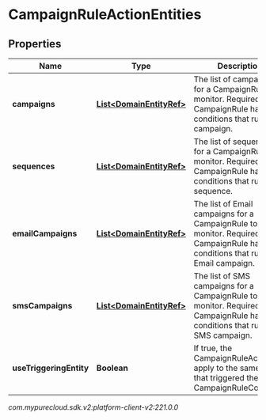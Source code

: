 # CampaignRuleActionEntities


## Properties

| Name | Type | Description | Notes |
| ------------ | ------------- | ------------- | ------------- |
| **campaigns** | [**List&lt;DomainEntityRef&gt;**](DomainEntityRef) | The list of campaigns for a CampaignRule to monitor. Required if the CampaignRule has any conditions that run on a campaign. |  [optional] |
| **sequences** | [**List&lt;DomainEntityRef&gt;**](DomainEntityRef) | The list of sequences for a CampaignRule to monitor. Required if the CampaignRule has any conditions that run on a sequence. |  [optional] |
| **emailCampaigns** | [**List&lt;DomainEntityRef&gt;**](DomainEntityRef) | The list of Email campaigns for a CampaignRule to monitor. Required if the CampaignRule has any conditions that run on a Email campaign. |  [optional] |
| **smsCampaigns** | [**List&lt;DomainEntityRef&gt;**](DomainEntityRef) | The list of SMS campaigns for a CampaignRule to monitor. Required if the CampaignRule has any conditions that run on a SMS campaign. |  [optional] |
| **useTriggeringEntity** | **Boolean** | If true, the CampaignRuleAction will apply to the same entity that triggered the CampaignRuleCondition. |  [optional] |




_com.mypurecloud.sdk.v2:platform-client-v2:221.0.0_
